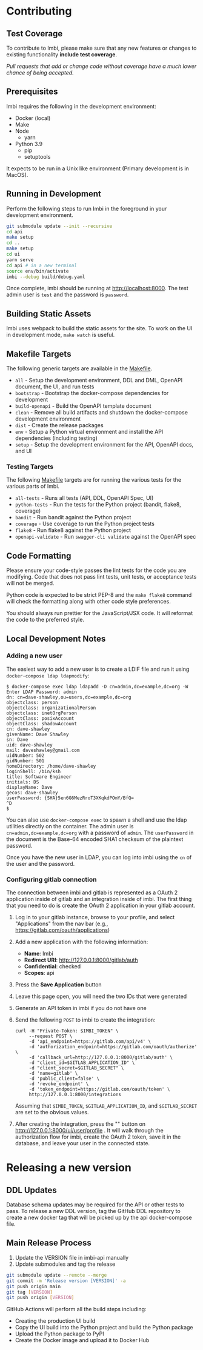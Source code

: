 # Contributing

## Test Coverage

To contribute to Imbi, please make sure that any new features or changes
to existing functionality **include test coverage**.

*Pull requests that add or change code without coverage have a much lower chance
of being accepted.*

## Prerequisites

Imbi requires the following in the development environment:

- Docker (local)
- Make
- Node
  - yarn
- Python 3.9
    - pip
    - setuptools

It expects to be run in a Unix like environment (Primary development is in MacOS).

## Running in Development

Perform the following steps to run Imbi in the foreground in your development
environment.

```bash
git submodule update --init --recursive
cd api
make setup
cd ..
make setup
cd ui
yarn serve
cd api # in a new terminal
source env/bin/activate
imbi --debug build/debug.yaml
```

Once complete, imbi should be running at [http://localhost:8000](). The test admin
user is `test` and the password is `password`.


## Building Static Assets

Imbi uses webpack to build the static assets for the site. To work on the UI
in development mode, `make watch` is useful.

## Makefile Targets

The following generic targets are available in the [Makefile]().

- `all` - Setup the development environment, DDL and DML, OpenAPI document, the UI, and run tests
- `bootstrap` - Bootstrap the docker-compose dependencies for development
- `build-openapi` - Build the OpenAPI template document
- `clean` - Remove all build artifacts and shutdown the docker-compose development environment
- `dist` - Create the release packages
- `env` - Setup a Python virtual environment and install the API dependencies (including testing)
- `setup` - Setup the development environment for the API, OpenAPI docs, and UI

### Testing Targets

The following [Makefile]() targets are for running the various tests for the various parts of Imbi.

- `all-tests` - Runs all tests (API, DDL, OpenAPI Spec, UI)
- `python-tests` - Run the tests for the Python project (bandit, flake8, coverage)
- `bandit` - Run bandit against the Python project
- `coverage` - Use coverage to run the Python project tests
- `flake8` - Run flake8 against the Python project
- `openapi-validate` - Run `swagger-cli validate` against the OpenAPI spec

## Code Formatting

Please ensure your code-style passes the lint tests for the code you are modifying. Code that does not pass lint tests, unit tests, or acceptance tests will not be merged.

Python code is expected to be strict PEP-8 and the `make flake8` command will check the formatting along with other code style preferences.

You should always run prettier for the JavaScript/JSX code. It will reformat the code to the preferred style.

## Local Development Notes

### Adding a new user

The easiest way to add a new user is to create a LDIF file and run it using `docker-compose ldap ldapmodify`:

    $ docker-compose exec ldap ldapadd -D cn=admin,dc=example,dc=org -W
    Enter LDAP Password: admin
    dn: cn=dave-shawley,ou=users,dc=example,dc=org
    objectclass: person
    objectclass: organizationalPerson
    objectclass: inetOrgPerson
    objectClass: posixAccount
    objectClass: shadowAccount
    cn: dave-shawley
    givenName: Dave Shawley
    sn: Dave
    uid: dave-shawley
    mail: daveshawley@gmail.com
    uidNumber: 502
    gidNumber: 501
    homeDirectory: /home/dave-shawley
    loginShell: /bin/ksh
    title: Software Engineer
    initials: DS
    displayName: Dave
    gecos: dave-shawley
    userPassword: {SHA}5en6G6MezRroT3XKqkdPOmY/BfQ=
    ^D
    $

You can also use `docker-compose exec` to spawn a shell and use the ldap utilities directly on the container. The admin
user is `cn=admin,dc=example,dc=org` with a password of `admin`. The `userPassword` in the document is the Base-64
encoded SHA1 checksum of the plaintext password.

Once you have the new user in LDAP, you can log into imbi using the `cn` of the user and the password.

### Configuring gitlab connection

The connection between imbi and gitlab is represented as a OAuth 2 application inside of gitlab and an integration
inside of imbi.  The first thing that you need to do is create the OAuth 2 application in your gitlab account.

1. Log in to your gitlab instance, browse to your profile, and select "Applications" from the nav bar (e.g.,
   https://gitlab.com/oauth/applications)
2. Add a new application with the following information:
   - **Name**: Imbi
   - **Redirect URI**: http://127.0.0.1:8000/gitlab/auth
   - **Confidential**: checked
   - **Scopes**: api
3. Press the **Save Application** button
4. Leave this page open, you will need the two IDs that were generated
5. Generate an API token in imbi if you do not have one
6. Send the following `POST` to imbi to create the integration:

       curl -H "Private-Token: $IMBI_TOKEN" \
            --request POST \
            -d 'api_endpoint=https://gitlab.com/api/v4' \
            -d 'authorization_endpoint=https://gitlab.com/oauth/authorize' \
            -d 'callback_url=http://127.0.0.1:8000/gitlab/auth' \
            -d "client_id=$GITLAB_APPLICATION_ID" \
            -d "client_secret=$GITLAB_SECRET" \
            -d 'name=gitlab' \
            -d 'public_client=false' \
            -d 'revoke_endpoint' \
            -d 'token_endpoint=https://gitlab.com/oauth/token' \
            http://127.0.0.1:8000/integrations

   Assuming that `$IMBI_TOKEN`, `$GITLAB_APPLICATION_ID`, and `$GITLAB_SECRET` are set to the obvious values.
7. After creating the integration, press the "" button on http://127.0.0.1:8000/ui/user/profile .  It will walk through
   the authorization flow for imbi, create the OAuth 2 token, save it in the database, and leave your user in the
   connected state.

# Releasing a new version

## DDL Updates

Database schema updates may be required for the API or other tests to pass. To release a new DDL version, tag the GitHub DDL repository to create a new docker tag that will be picked up by the api docker-compose file.

## Main Release Process

1. Update the VERSION file in imbi-api manually
2. Update submodules and tag the release

```bash
git submodule update --remote --merge
git commit -m 'Release version [VERSION]' -a
git push origin main
git tag [VERSION]
git push origin [VERSION]
```

GitHub Actions will perform all the build steps including:

- Creating the production UI build
- Copy the UI build into the Python project and build the Python package
- Upload the Python package to PyPI
- Create the Docker image and upload it to Docker Hub
